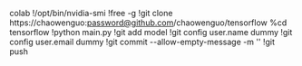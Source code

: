 colab
!/opt/bin/nvidia-smi
!free -g
!git clone https://chaowenguo:password@github.com/chaowenguo/tensorflow
%cd tensorflow
!python main.py
!git add model
!git config user.name dummy
!git config user.email dummy
!git commit --allow-empty-message -m ''
!git push
